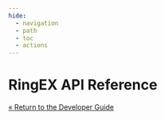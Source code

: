 ```yaml
---
hide:
  - navigation
  - path
  - toc
  - actions
---
```

# RingEX API Reference

[&laquo; Return to the Developer Guide](index.md)

<redoc spec-url='https://assets-developers.ringcentral.com/dpw/api-reference/specs/public/office/rc-platform.yml?v=2025020520250116-1006'></redoc><script src="https://cdn.redoc.ly/redoc/latest/bundles/redoc.standalone.js"> </script>

